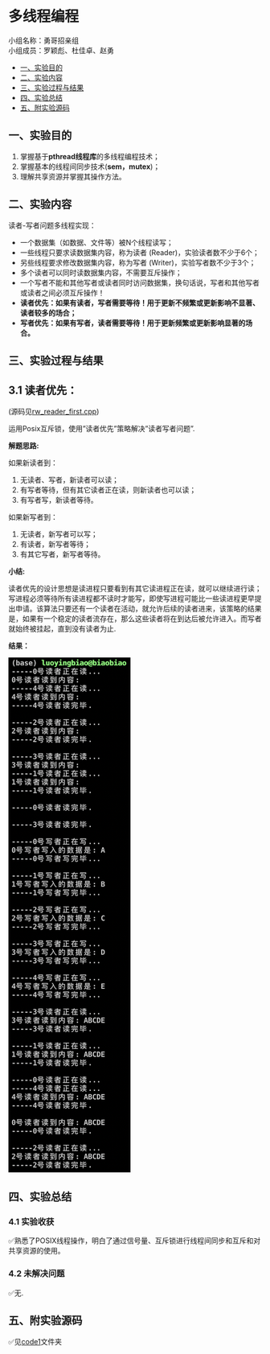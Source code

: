 # 多线程编程

小组名称：勇哥招亲组  
小组成员：罗颖彪、杜佳卓、赵勇

- [一、实验目的](#jump1)
- [二、实验内容](#jump2)
- [三、实验过程与结果](#jump3)
- [四、实验总结](#jump4)
- [五、附实验源码](#jump5)

## <span id="jump1">一、实验目的</span>
1. 掌握基于**pthread线程库**的多线程编程技术；
2. 掌握基本的线程间同步技术(**sem，mutex**)；
3. 理解共享资源并掌握其操作方法。

## <span id="jump2">二、实验内容</span>

读者-写者问题多线程实现：
* 一个数据集（如数据、文件等）被N个线程读写；
* 一些线程只要求读数据集内容，称为读者 (Reader)，实验读者数不少于6个；
* 另些线程要求修改数据集内容，称为写者 (Writer)，实验写者数不少于3个；
* 多个读者可以同时读数据集内容，不需要互斥操作；
* 一个写者不能和其他写者或读者同时访问数据集，换句话说，写者和其他写者或读者之间必须互斥操作！
* **读者优先：如果有读者，写者需要等待！用于更新不频繁或更新影响不显著、读者较多的场合；**
* **写者优先：如果有写者，读者需要等待！用于更新频繁或更新影响显著的场合。**

## <span id="jump3">三、实验过程与结果</span>

## 3.1 读者优先：

(源码见[rw_reader_first.cpp](./code1/rw_reader_first.cpp))

运用Posix互斥锁，使用”读者优先”策略解决”读者写者问题”.

**解题思路:**  

如果新读者到：
1. 无读者、写者，新读者可以读；
2. 有写者等待，但有其它读者正在读，则新读者也可以读；
3. 有写者写，新读者等待。

如果新写者到：
1. 无读者，新写者可以写；
2. 有读者，新写者等待；
3. 有其它写者，新写者等待。


**小结:**  

读者优先的设计思想是读进程只要看到有其它读进程正在读，就可以继续进行读；写进程必须等待所有读进程都不读时才能写，即使写进程可能比一些读进程更早提出申请。该算法只要还有一个读者在活动，就允许后续的读者进来，该策略的结果是，如果有一个稳定的读者流存在，那么这些读者将在到达后被允许进入。而写者就始终被挂起，直到没有读者为止.

**结果：**

![image](./image/rw_reader_first.png)

## <span id="jump4">四、实验总结</span>

### 4.1 实验收获
✅熟悉了POSIX线程操作，明白了通过信号量、互斥锁进行线程间同步和互斥和对共享资源的使用。

### 4.2 未解决问题
✅无.

## <span id="jump5">五、附实验源码</span>
✅见[code1](./code1)文件夹
